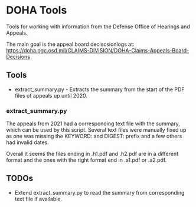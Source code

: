 DOHA Tools
==========
Tools for working with information from the Defense Office of Hearings and
Appeals.

The main goal is the appeal board deciscsionlogs at:
https://doha.ogc.osd.mil/CLAIMS-DIVISION/DOHA-Claims-Appeals-Board-Decisions

Tools
-----
- extract_summary.py - Extracts the summary from the start of the PDF files
  of appeals up until 2020.


### extract_summary.py
The appeals from 2021 had a corresponding text file with the summary, which can
be used by this script. Several text files were manually fixed up as one was
missing the KEYWORD: and DIGEST: prefix and a few others had invalid dates.

Overall it seems the files ending in .h1.pdf and .h2.pdf are in a different
format and the ones with the right format end in .a1.pdf or .a2.pdf.

TODOs
-----
- Extend extract_summary.py to read the summary from corresponding text file
  if available.
